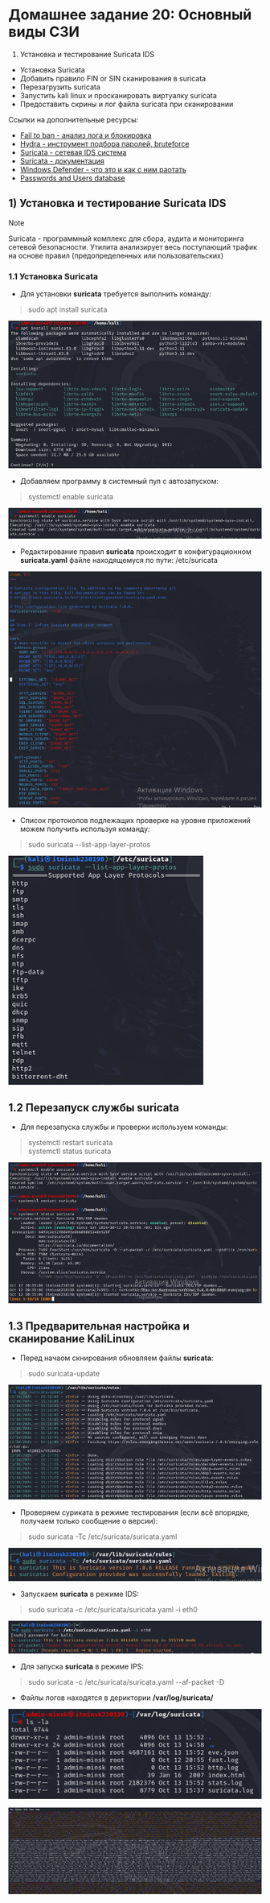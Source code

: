 # Домашнее задание 20: Основный виды СЗИ  
1) Установка и тестирование Suricata IDS  
- Установка Suricata  
- Добавить правило FIN or SIN сканирования в suricata  
- Перезагрузить suricata  
- Запустить kali linux и просканировать виртуалку suricata  
- Предоставить скрины и лог файла suricata при сканировании  

Ссылки на дополнительные ресурсы:  
- [Fail to ban - анализ лога и блокировка](https://github.com/fail2ban/fail2ban)   
- [Hydra - инструмент подбора паролей, bruteforce](https://github.com/vanhauser-thc/thc-hydra)  
- [Suricata - сетевая IDS система](https://suricata.io/)  
- [Suricata - документация](https://docs.suricata.io/en/suricata-6.0.2/)  
- [Windows Defender - что это и как с ним раотать](https://journal.tinkoff.ru/windows-defender/)  
- [Passwords and Users database](https://github.com/danielmiessler/SecLists/blob/master/Usernames/xato-net-10-million-usernames-dup.txt)  

## 1) Установка и тестирование Suricata IDS 
>[!NOTE]
Suricata - программный комплекс для сбора, аудита и мониторинга сетевой безопасности. Утилита анализирует весь поступающий трафик на основе правил (предопределенных или пользовательских)  

### 1.1 Установка Suricata
- Для установки **suricata** требуется выполнить команду:  
>sudo apt install suricata  

![Suricata_1](https://github.com/StsiapanSikorsky/Cybersecurity_TMScourse/blob/main/Task_20/img/Suricata_1.png)  

- Добавляем программу в системный пул с автозапуском:  
>systemctl enable suricata  

![Suricata_2](https://github.com/StsiapanSikorsky/Cybersecurity_TMScourse/blob/main/Task_20/img/Suricata_2.png)  

- Редактирование правил **suricata** происходит в конфигурационном **suricata.yaml** файле находящемуся по пути: /etc/suricata  

![Suricata_3](https://github.com/StsiapanSikorsky/Cybersecurity_TMScourse/blob/main/Task_20/img/Suricata_3.png)  

- Список протоколов подлежащих проверке на уровне приложений можем получить используя команду:  
>sudo suricata --list-app-layer-protos  

![Suricata_4](https://github.com/StsiapanSikorsky/Cybersecurity_TMScourse/blob/main/Task_20/img/Suricata_4.png)  



## 1.2 Перезапуск службы suricata  
- Для перезапуска службы и проверки используем команды:  
>systemctl restart suricata  
systemctl status suricata  

![Suricata_5](https://github.com/StsiapanSikorsky/Cybersecurity_TMScourse/blob/main/Task_20/img/Suricata_5.png)  


## 1.3 Предварительная настройка и сканирование KaliLinux   
- Перед начаом скнирования обновляем файлы **suricata**:  
>sudo suricata-update  

![Suricata_6](https://github.com/StsiapanSikorsky/Cybersecurity_TMScourse/blob/main/Task_20/img/Suricata_6.png)  

- Проверяем суриката в режиме тестирования (если всё впорядке, получаем только сообщение о версии):
>sudo suricata -Tc /etc/suricata/suricata.yaml  

![Suricata_7](https://github.com/StsiapanSikorsky/Cybersecurity_TMScourse/blob/main/Task_20/img/Suricata_7.png)  

- Запускаем **suricata** в режиме IDS:   
>sudo suricata -c /etc/suricata/suricata.yaml -i eth0  

![Suricata_8](https://github.com/StsiapanSikorsky/Cybersecurity_TMScourse/blob/main/Task_20/img/Suricata_8.png)  

- Для запуска **suricata** в режиме IPS:  
>sudo suricata -c /etc/suricata/suricata.yaml --af-packet -D  

- Файлы логов находятся в дериктории **/var/log/suricata/**  

![Suricata_9](https://github.com/StsiapanSikorsky/Cybersecurity_TMScourse/blob/main/Task_20/img/Suricata_9.png)  

![Suricata_10](https://github.com/StsiapanSikorsky/Cybersecurity_TMScourse/blob/main/Task_20/img/Suricata_10.png)  


